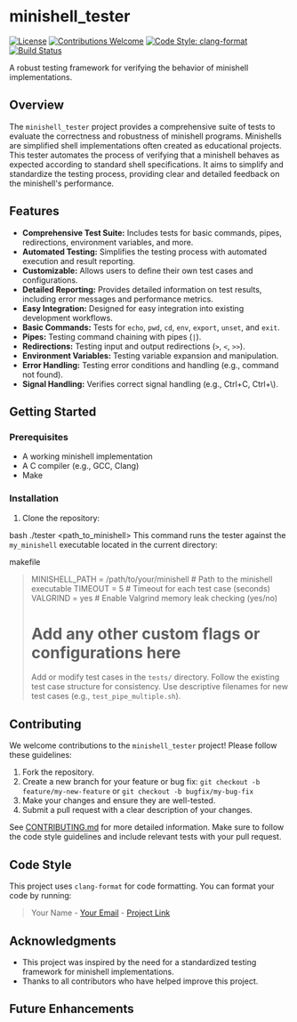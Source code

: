 
# minishell_tester

[![License](https://img.shields.io/badge/License-MIT-blue.svg)](https://opensource.org/licenses/MIT)
[![Contributions Welcome](https://img.shields.io/badge/Contributions-Welcome-brightgreen.svg)](CONTRIBUTING.md)
[![Code Style: clang-format](https://img.shields.io/badge/code%20style-clang--format-brightgreen)](https://clang.llvm.org/docs/ClangFormat.html)
[![Build Status](https://img.shields.io/badge/Build-Passing-brightgreen)](https://github.com/yourusername/minishell_tester/actions/workflows/build.yml) <!-- Replace with your actual build status badge -->

A robust testing framework for verifying the behavior of minishell implementations.

## Overview

The `minishell_tester` project provides a comprehensive suite of tests to evaluate the correctness and robustness of minishell programs. Minishells are simplified shell implementations often created as educational projects. This tester automates the process of verifying that a minishell behaves as expected according to standard shell specifications. It aims to simplify and standardize the testing process, providing clear and detailed feedback on the minishell's performance.

## Features

-   **Comprehensive Test Suite:** Includes tests for basic commands, pipes, redirections, environment variables, and more.
-   **Automated Testing:** Simplifies the testing process with automated execution and result reporting.
-   **Customizable:** Allows users to define their own test cases and configurations.
-   **Detailed Reporting:** Provides detailed information on test results, including error messages and performance metrics.
-   **Easy Integration:** Designed for easy integration into existing development workflows.
-   **Basic Commands:** Tests for `echo`, `pwd`, `cd`, `env`, `export`, `unset`, and `exit`.
-   **Pipes:** Testing command chaining with pipes (`|`).
-   **Redirections:** Testing input and output redirections (`>`, `<`, `>>`).
-   **Environment Variables:** Testing variable expansion and manipulation.
-   **Error Handling:** Testing error conditions and handling (e.g., command not found).
-   **Signal Handling:** Verifies correct signal handling (e.g., Ctrl+C, Ctrl+\\).

## Getting Started

### Prerequisites

-   A working minishell implementation
-   A C compiler (e.g., GCC, Clang)
-   Make

### Installation

1.  Clone the repository:

bash
    ./tester <path_to_minishell>
    This command runs the tester against the `my_minishell` executable located in the current directory:

makefile
> MINISHELL_PATH = /path/to/your/minishell  # Path to the minishell executable
> TIMEOUT = 5                             # Timeout for each test case (seconds)
> VALGRIND = yes                           # Enable Valgrind memory leak checking (yes/no)
> # Add any other custom flags or configurations here
> Add or modify test cases in the `tests/` directory. Follow the existing test case structure for consistency.  Use descriptive filenames for new test cases (e.g., `test_pipe_multiple.sh`).

## Contributing

We welcome contributions to the `minishell_tester` project! Please follow these guidelines:

1.  Fork the repository.
2.  Create a new branch for your feature or bug fix: `git checkout -b feature/my-new-feature` or `git checkout -b bugfix/my-bug-fix`
3.  Make your changes and ensure they are well-tested.
4.  Submit a pull request with a clear description of your changes.

See [CONTRIBUTING.md](CONTRIBUTING.md) for more detailed information.  Make sure to follow the code style guidelines and include relevant tests with your pull request.

## Code Style

This project uses `clang-format` for code formatting.  You can format your code by running:

> Your Name - [Your Email](your.email@example.com) - [Project Link](https://github.com/yourusername/minishell_tester)

## Acknowledgments

*   This project was inspired by the need for a standardized testing framework for minishell implementations.
*   Thanks to all contributors who have helped improve this project.

## Future Enhancements

